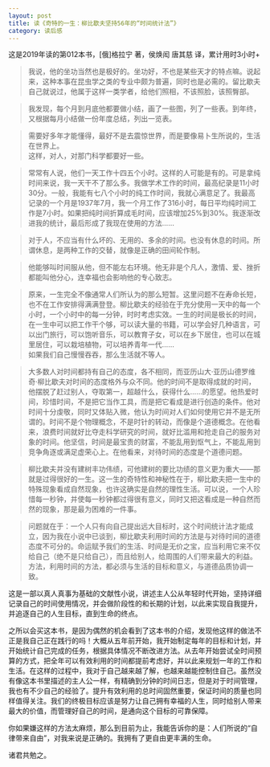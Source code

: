 ```yaml
---
layout: post
title: 读《奇特的一生：柳比歇夫坚持56年的“时间统计法”》
category: 读后感
---
```

这是2019年读的第012本书，[俄]格拉宁 著，侯焕闳 唐其慈 译，累计用时3小时+

>我说，他的坐功当然也是极好的。坐功好，不也是某些天才的特点嘛。说起来，这种本事在昆虫学之类的专业中颇为普遍，同时也是必需的。留比歇夫自己就说过，他属于这样一类学者，给他们照相，不该照脸，该照臀部。

>我发现，每个月到月底他都要做小结，画了一些图，列了一些表。到年终，又根据每月小结做一份年度总结，列出一览表。

>需要好多年才能懂得，最好不是去震惊世界，而是要像易卜生所说的，生活在世界上。<br/>
这样，对人，对那门科学都要好一些。

>常常有人说，他们一天工作十四五个小时。这样的人可能是有的。可是拿纯时间来说，我一天干不了那么多。我做学术工作的时间，最高纪录是11小时30分。一般，我能有七八个小时的纯工作时间，我就心满意足了。我最高记录的一个月是1937年7月，我一个月工作了316小时，每日平均纯时间工作是7小时。如果把纯时间折算成毛时间，应该增加25%到30%。我逐渐改进我的统计，最后形成了我现在使用的方法……

>对于人，不应当有什么坏的、无用的、多余的时间。也没有休息的时间。所谓休息，是两种工作的交替，就像是正确的田间轮作制。

>他能够叫时间服从他，但不能左右环境。他无非是个凡人，激情、爱、挫折都能叫他分心，连幸福也会影响他的专心致志。

>原来，一生完全不像通常人们所认为的那么短暂。这里问题不在寿命长短，也不在工作安排得满满登登。柳比歇夫的经验在于充分使用一天中的每一个小时，一个小时中的每一分钟，时时考虑实效。一生的时间是极长的时间，在一生中可以把工作干个够，可以读大量的书籍，可以学会好几种语言，可以出门旅行，可以饱听音乐，可以教育子女，可以在乡下居住，也可以在城里居住，可以栽培植物，可以培养青年一代……<br/>
如果我们自己慢慢吞吞，那么生活就不等人。

>大多数人对时间都持有自己的态度，各不相同，而亚历山大·亚历山德罗维奇·柳比歇夫对时间的态度格外与众不同。他的时间不是取得成就的时间，他摆脱了赶过别人，夺取第一，超越什么，获得什么……的愿望。他热爱时间，珍惜时间，不是把它当作工具，而是把它看成是进行创造的条件。他对时间十分虔敬，同时又体贴入微，他认为时间对人们如何使用它并不是无所谓的。时间不是个物理概念，不是时针的转动，而像是个道德概念。在他看来，浪费时间就好比夺走科学研究的时间，就好比滥用和抢走自己的服务对象的时间。他坚信，时间是最宝贵的财富，不能乱用到怄气上，不能乱用到竞争角逐或满足虚荣心上。在他看来，对待时间的态度是个道德问题。

>柳比歇夫并没有建树丰功伟绩，可他建树的要比功绩的意义更为重大——那就是过得很好的一生。这一生的奇特性和神秘性在于，柳比歇夫把一生中的特殊现象看成自然现象，也许这确实是自然的理性生活。可以说，一个人珍惜每一秒钟，并使每一秒钟都过得很有意义，同时又把这看成是一种自然而然的现象，那是最为困难的一件事。

>问题就在于：一个人只有向自己提出远大目标时，这个时间统计法才能成立，因为我在小说中已谈到，柳比歇夫利用时间的方法是与对待时间的道德态度不可分的。命运赋予我们的生活、时间是无价之宝，应当利用它来不仅给自己（绝不是只给自己），而且给别人，给周围的人们带来最大的利益。方法，利用时间的方法，都必须与生活的目标和意义，与道德品质协调一致。

这是一部以真人真事为基础的文献性小说，讲述主人公从年轻时代开始，坚持详细记录自己的时间使用情况，并会做阶段性的和长期的计划，以此来实现自我提升，并追逐自己的人生目标，直到生命的终点。

之所以会买这本书，是因为偶然的机会看到了这本书的介绍，发现他这样的做法不正是我自己正在践行的吗！大概从五年前开始，我开始制定每年的目标和计划，并开始统计自己完成的任务，根据具体情况不断改进方法。从去年开始尝试全时间预算的方式，把全年可以有效利用的时间都提前考虑好，并以此来规划一年的工作和生活。在这样的过程中，我对于自己越来越了解，也越来越能控制住自己。虽然没有像这本书里描述的主人公一样，有精确到分钟的时间日志，但是对于时间管理，我也有不少自己的经验了。提升有效利用的总时间固然重要，保证时间的质量也同样值得关注。我们的终极目标应该是努力让自己拥有幸福的人生，同时给别人带来最大的价值，而管理好自己的时间，是通向这个目标的可靠保障。

你如果嫌这样的方法太麻烦，那么到目前为止，我能告诉你的是：人们所说的“自律带来自由”，对我来说是正确的。我拥有了更自由更丰满的生命。

诸君共勉之。